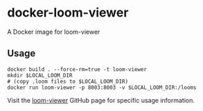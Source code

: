 # docker-loom-viewer
A Docker image for loom-viewer

## Usage
```
docker build . --force-rm=true -t loom-viewer
mkdir $LOCAL_LOOM_DIR
# (copy .loom files to $LOCAL_LOOM_DIR)
docker run loom-viewer -p 8003:8003 -v $LOCAL_LOOM_DIR:/looms
```

Visit the [loom-viewer](https://github.com/linnarsson-lab/loom-viewer) GitHub page for specific usage information.
